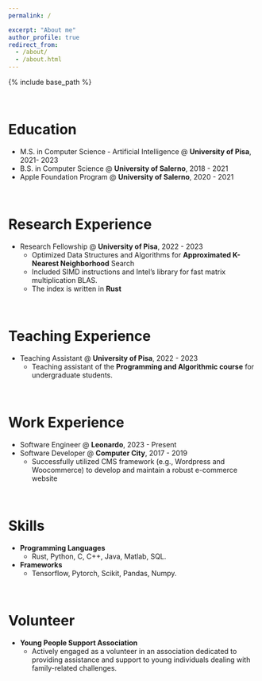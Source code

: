 ```yaml
---
permalink: /

excerpt: "About me"
author_profile: true
redirect_from: 
  - /about/
  - /about.html
---
```


{% include base_path %}

<br>

Education
======
* M.S. in Computer Science - Artificial Intelligence @ **University of Pisa**, 2021- 2023
* B.S. in Computer Science @ **University of Salerno**, 2018 - 2021
* Apple Foundation Program @ **University of Salerno**, 2020 - 2021

<br>

Research Experience
======
* Research Fellowship @ **University of Pisa**, 2022 - 2023
  * Optimized Data Structures and Algorithms for **Approximated K-Nearest Neighborhood** Search
  * Included SIMD instructions and Intel’s library for fast matrix multiplication BLAS. 
  * The index is written in **Rust**

<br>

Teaching Experience
======
* Teaching Assistant @ **University of Pisa**, 2022 - 2023
  * Teaching assistant of the **Programming and Algorithmic course** for undergraduate students.

<br>

Work Experience
======
* Software Engineer @ **Leonardo**, 2023 - Present
* Software Developer @ **Computer City**, 2017 - 2019
  * Successfully utilized CMS framework (e.g., Wordpress and Woocommerce) to develop and maintain a robust e-commerce website

<br>

Skills
======
* **Programming Languages**
  * Rust, Python, C, C++, Java, Matlab, SQL.
* **Frameworks**
  * Tensorflow, Pytorch, Scikit, Pandas, Numpy.

<br>

Volunteer
======
* **Young People Support Association**
  * Actively engaged as a volunteer in an association dedicated to providing assistance and support to young individuals dealing with family-related challenges.

<!---
Publications
======
  <ul>{% for post in site.publications %}
    {% include archive-single-cv.html %}
  {% endfor %}</ul>
  
Talks
======
  <ul>{% for post in site.talks %}
    {% include archive-single-talk-cv.html %}
  {% endfor %}</ul>
  
Teaching
======
  <ul>{% for post in site.teaching %}
    {% include archive-single-cv.html %}
  {% endfor %}</ul>
<-->
